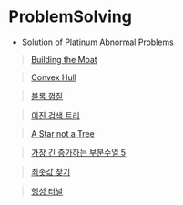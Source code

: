 # ProblemSolving

- Solution of Platinum Abnormal Problems
> [Building the Moat](/Baekjoon/convex_hull/6194.cpp)

> [Convex Hull](/Baekjoon/convex_hull/4181.py)

> [블록 껍질](/Baekjoon//convex_hull/1708.py)

> [이진 검색 트리](/Baekjoon/tree/1539.py)

> [A Star not a Tree](/Baekjoon/gd/4360.cpp)

> [가장 긴 증가하는 부분수열 5](/Baekjoon/binary_search/14003.py)

> [최솟값 찾기](/Baekjoon/dataStructure/11003.py)

> [행성 터널](/Baekjoon/graph/2887.py)




